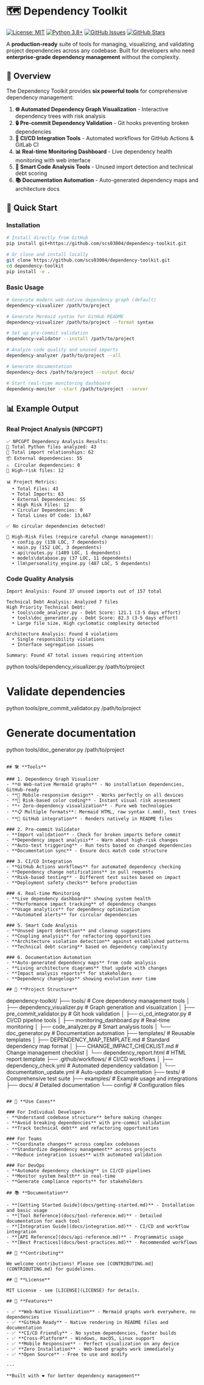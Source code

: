 # 🗺️ Dependency Toolkit

[![License: MIT](https://img.shields.io/badge/License-MIT-yellow.svg)](https://opensource.org/licenses/MIT)
[![Python 3.8+](https://img.shields.io/badge/python-3.8+-blue.svg)](https://www.python.org/downloads/)
[![GitHub Issues](https://img.shields.io/github/issues/scs03004/dependency-toolkit)](https://github.com/scs03004/dependency-toolkit/issues)
[![GitHub Stars](https://img.shields.io/github/stars/scs03004/dependency-toolkit)](https://github.com/scs03004/dependency-toolkit)

A **production-ready** suite of tools for managing, visualizing, and validating project dependencies across any codebase. Built for developers who need **enterprise-grade dependency management** without the complexity.

## 🎯 **Overview**

The Dependency Toolkit provides **six powerful tools** for comprehensive dependency management:

1. **🌐 Automated Dependency Graph Visualization** - Interactive dependency trees with risk analysis
2. **🔒 Pre-commit Dependency Validation** - Git hooks preventing broken dependencies
3. **🚀 CI/CD Integration Tools** - Automated workflows for GitHub Actions & GitLab CI
4. **📊 Real-time Monitoring Dashboard** - Live dependency health monitoring with web interface
5. **🧠 Smart Code Analysis Tools** - Unused import detection and technical debt scoring
6. **📚 Documentation Automation** - Auto-generated dependency maps and architecture docs

## 🚀 **Quick Start**

### Installation
```bash
# Install directly from GitHub
pip install git+https://github.com/scs03004/dependency-toolkit.git

# Or clone and install locally
git clone https://github.com/scs03004/dependency-toolkit.git
cd dependency-toolkit
pip install -e .
```

### Basic Usage
```bash
# Generate modern web-native dependency graph (default)
dependency-visualizer /path/to/project

# Generate Mermaid syntax for GitHub README
dependency-visualizer /path/to/project --format syntax

# Set up pre-commit validation
dependency-validator --install /path/to/project

# Analyze code quality and unused imports
dependency-analyzer /path/to/project --all

# Generate documentation
dependency-docs /path/to/project --output docs/

# Start real-time monitoring dashboard
dependency-monitor --start /path/to/project --server
```

## 📊 **Example Output**

### Real Project Analysis (NPCGPT)
```
✅ NPCGPT Dependency Analysis Results:
📁 Total Python files analyzed: 43
🔗 Total import relationships: 62
📦 External dependencies: 55
⚠️  Circular dependencies: 0
🔴 High-risk files: 12

📊 Project Metrics:
  • Total Files: 43
  • Total Imports: 63
  • External Dependencies: 55
  • High Risk Files: 12
  • Circular Dependencies: 0
  • Total Lines Of Code: 13,667

✅ No circular dependencies detected!

🔴 High-Risk Files (require careful change management):
  • config.py (138 LOC, 7 dependents)
  • main.py (152 LOC, 3 dependents)
  • api\routes.py (1489 LOC, 1 dependents)
  • models\database.py (37 LOC, 11 dependents)
  • llm\personality_engine.py (487 LOC, 5 dependents)
```

### Code Quality Analysis
```
Import Analysis: Found 37 unused imports out of 157 total

Technical Debt Analysis: Analyzed 7 files
High Priority Technical Debt:
  • tools\code_analyzer.py - Debt Score: 121.1 (3-5 days effort)
  • tools\doc_generator.py - Debt Score: 82.3 (3-5 days effort)
  • Large file size, High cyclomatic complexity detected

Architecture Analysis: Found 4 violations
  • Single responsibility violations
  • Interface segregation issues

Summary: Found 47 total issues requiring attention
```
python tools/dependency_visualizer.py /path/to/project

# Validate dependencies
python tools/pre_commit_validator.py /path/to/project

# Generate documentation
python tools/doc_generator.py /path/to/project
```

## 🛠️ **Tools**

### 1. Dependency Graph Visualizer
- **🌐 Web-native Mermaid graphs** - No installation dependencies, GitHub-ready
- **📱 Mobile-responsive design** - Works perfectly on all devices
- **🎨 Risk-based color coding** - Instant visual risk assessment
- **⚡ Zero-dependency visualization** - Pure web technologies
- **📋 Multiple formats**: Mermaid HTML, raw syntax (.mmd), text trees
- **🔗 GitHub integration** - Renders natively in README files

### 2. Pre-commit Validator
- **Import validation** - Check for broken imports before commit
- **Dependency impact analysis** - Warn about high-risk changes
- **Auto-test triggering** - Run tests based on changed dependencies
- **Documentation sync** - Ensure docs match code structure

### 3. CI/CD Integration
- **GitHub Actions workflows** for automated dependency checking
- **Dependency change notifications** in pull requests
- **Risk-based testing** - Different test suites based on impact
- **Deployment safety checks** before production

### 4. Real-time Monitoring
- **Live dependency dashboard** showing system health
- **Performance impact tracking** of dependency changes
- **Usage analytics** for dependency optimization
- **Automated alerts** for circular dependencies

### 5. Smart Code Analysis
- **Unused import detection** and cleanup suggestions
- **Coupling analysis** for refactoring opportunities
- **Architecture violation detection** against established patterns
- **Technical debt scoring** based on dependency complexity

### 6. Documentation Automation
- **Auto-generated dependency maps** from code analysis
- **Living architecture diagrams** that update with changes
- **Impact analysis reports** for stakeholders
- **Dependency changelogs** showing evolution over time

## 📁 **Project Structure**

```
dependency-toolkit/
├── tools/                          # Core dependency management tools
│   ├── dependency_visualizer.py    # Graph generation and visualization
│   ├── pre_commit_validator.py     # Git hook validation
│   ├── ci_cd_integrator.py         # CI/CD pipeline tools
│   ├── monitoring_dashboard.py     # Real-time monitoring
│   ├── code_analyzer.py            # Smart analysis tools
│   └── doc_generator.py            # Documentation automation
├── templates/                      # Reusable templates
│   ├── DEPENDENCY_MAP_TEMPLATE.md  # Standard dependency map format
│   ├── CHANGE_IMPACT_CHECKLIST.md  # Change management checklist
│   └── dependency_report.html      # HTML report template
├── .github/workflows/              # CI/CD workflows
│   ├── dependency_check.yml        # Automated dependency validation
│   └── documentation_update.yml    # Auto-update documentation
├── tests/                          # Comprehensive test suite
├── examples/                       # Example usage and integrations
├── docs/                          # Detailed documentation
└── config/                        # Configuration files
```

## 🎯 **Use Cases**

### For Individual Developers
- **Understand codebase structure** before making changes
- **Avoid breaking dependencies** with pre-commit validation
- **Track technical debt** and refactoring opportunities

### For Teams
- **Coordinate changes** across complex codebases
- **Standardize dependency management** across projects
- **Reduce integration issues** with automated validation

### For DevOps
- **Automate dependency checking** in CI/CD pipelines
- **Monitor system health** in real-time
- **Generate compliance reports** for stakeholders

## 📚 **Documentation**

- **[Getting Started Guide](docs/getting-started.md)** - Installation and basic usage
- **[Tool Reference](docs/tool-reference.md)** - Detailed documentation for each tool
- **[Integration Guide](docs/integration.md)** - CI/CD and workflow integration
- **[API Reference](docs/api-reference.md)** - Programmatic usage
- **[Best Practices](docs/best-practices.md)** - Recommended workflows

## 🤝 **Contributing**

We welcome contributions! Please see [CONTRIBUTING.md](CONTRIBUTING.md) for guidelines.

## 📄 **License**

MIT License - see [LICENSE](LICENSE) for details.

## 🌟 **Features**

- ✅ **Web-Native Visualization** - Mermaid graphs work everywhere, no dependencies
- ✅ **GitHub Ready** - Native rendering in README files and documentation
- ✅ **CI/CD Friendly** - No system dependencies, faster builds
- ✅ **Cross-Platform** - Windows, macOS, Linux support
- ✅ **Mobile Responsive** - Perfect visualization on any device
- ✅ **Zero Installation** - Web-based graphs work immediately
- ✅ **Open Source** - Free to use and modify

---

**Built with ❤️ for better dependency management**